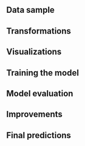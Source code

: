 ## Data sample

## Transformations 

## Visualizations

## Training the model

## Model evaluation

## Improvements 

## Final predictions